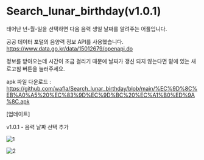 # Search_lunar_birthday(v1.0.1)

태어난 년-월-일을 선택하면 다음 음력 생일 날짜를 알려주는 어플입니다.

공공 데이터 포털의 음양력 정보 API를 사용했습니다.
https://www.data.go.kr/data/15012679/openapi.do

정보를 받아오는데 시간이 조금 걸리기 때문에 날짜가 갱신 되지 않는다면 밑에 있는 새로고침 버튼을 눌러주세요.

apk 파일 다운로드 : https://github.com/wafla/Search_lunar_birthday/blob/main/%EC%9D%8C%EB%A0%A5%20%EC%83%9D%EC%9D%BC%20%EC%A1%B0%ED%9A%8C.apk

[업데이트]

v1.0.1 - 음력 날짜 선택 추가

![1](https://github.com/wafla/Search_lunar_birthday/assets/50083524/08195854-728e-4d3b-a76d-ace212281631)

![2](https://github.com/wafla/Search_lunar_birthday/assets/50083524/740911c0-5a6c-429b-a1ba-09bca8cda88e)
